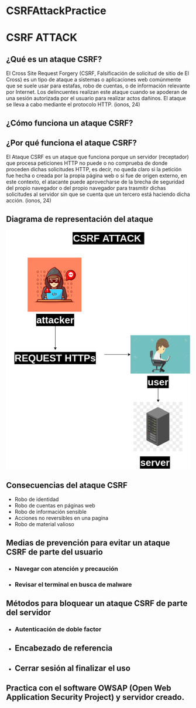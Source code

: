 # CSRFAttackPractice

# CSRF ATTACK
## **¿Qué es un ataque CSRF?**
El Cross Site Request Forgery (CSRF, Falsificación de solicitud de sitio de El Cross) es un tipo de ataque a sistemas o aplicaciones web comúnmente que se suele usar para estafas, robo de cuentas, o de información relevante por Internet. Los delincuentes realizan este ataque cuando se apoderan de una sesión autorizada por el usuario para realizar actos dañinos. El ataque se lleva a cabo mediante el protocolo HTTP. (ionos, 24)

## **¿Cómo funciona un ataque CSRF?**
	

## **¿Por qué funciona el ataque CSRF?**
El Ataque CSRF es un ataque que funciona porque un servidor (receptador) que procesa peticiones HTTP no puede o no comprueba de donde proceden dichas solicitudes HTTP, es decir, no queda claro si la petición fue hecha o creada por la propia página web o si fue de origen externo, en este contexto, el atacante puede aprovecharse de la brecha de seguridad del propio navegador o del propio navegador para trasmitir dichas solicitudes al servidor sin que se cuenta que un tercero está haciendo dicha acción. (ionos, 24)

## **Diagrama de representación del ataque**
![DIAGRAMA DE ATAQUE CSRF](img/001.png)

## **Consecuencias del ataque CSRF**
- Robo de identidad 
- Robo de cuentas en páginas web
- Robo de información sensible
- Acciones no reversibles en una pagina
- Robo de material valioso 

## **Medias de prevención para evitar un ataque CSRF de parte del usuario**
- ### **Navegar con atención y precaución**
- ### **Revisar el terminal en busca de malware**
		
## **Métodos para bloquear un ataque CSRF de parte del servidor**
- ### **Autenticación de doble factor**
	
- ## **Encabezado de referencia**
	
- ## **Cerrar sesión al finalizar el uso**
		
## **Practica con el software OWSAP (Open Web Application Security Project) y servidor creado.**